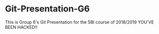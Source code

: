 # Git-Presentation-G6
This is Group 6's Git Presentation for the 5BI course of 2018/2019
YOU'VE BEEN HACKED!!